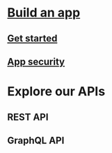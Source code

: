 
# [Build an app]("/documentation/build-an-app")
## [Get started]("/documentation/get-started")
## [App security]("/documentation/get-started")

# Explore our APIs
## REST API
## GraphQL API
